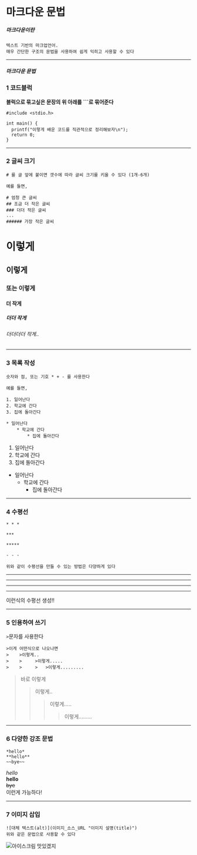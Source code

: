 # 마크다운 문법

##### *마크다운이란*

``` 
텍스트 기반의 마크업언어. 
매우 간단한 구조의 문법을 사용하여 쉽게 익히고 사용할 수 있다
``` 
***
##### *마크다운 문법*

### 1 코드블럭

**블럭으로 묶고싶은 문장의 위 아래를 ```로 묶어준다**

```
#include <stdio.h>

int main() {
  printf("이렇게 배운 코드를 직관적으로 정리해보자\n");
  return 0;
}
```
***
### 2 글씨 크기

```
# 를 글 앞에 붙이면 갯수에 따라 글씨 크기를 키울 수 있다 (1개-6개)

예를 들면,

# 엄청 큰 글씨
## 조금 더 작은 글씨
### 더더 작은 글씨
...
###### 가장 작은 글씨
```

# 이렇게
## 이렇게
### 또는 이렇게
#### 더 작게
##### 더더 작게
###### 더더더더 작게..
***
### 3 목록 작성

```
숫자와 점, 또는 기호 * + - 를 사용한다 

예를 들면,

1. 일어난다
2. 학교에 간다
3. 집에 돌아간다

* 일어난다
    * 학교에 간다
        * 집에 돌아간다

```
1. 일어난다
2. 학교에 간다
3. 집에 돌아간다

* 일어난다
    * 학교에 간다
        * 집에 돌아간다
***
### 4 수평선

```
* * *

***

*****

- - -

위와 같이 수평선을 만들 수 있는 방법은 다양하게 있다
```
* * *

***

*****

- - -
이런식의 수평선 생성!!
***
### 5 인용하여 쓰기
<code>></code>문자를 사용한다
```
>이게 어떤식으로 나오나면
>    >이렇게..
>    >     >이렇게.....
>    >     >   >이렇게.........
```
>바로 이렇게
>    >이렇게..
>    >    >이렇게.....
>    >    >    >이렇게.........
***

### 6 다양한 강조 문법
```
*hello*
**hello**
~~bye~~
```

*hello*   
**hello**   
~~bye~~   
이런게 가능하다!
***
### 7 이미지 삽입

```
![대체 텍스트(alt)](이미지_소스_URL "이미지 설명(title)")
위와 같은 문법으로 사용할 수 있다
```
![아이스크림 맛있겠지](https://postfiles.pstatic.net/MjAyMzAzMjhfMjEw/MDAxNjc5OTMwNjUwNTIx.OENQnddnoONaDkZO-tN5ixwyNdyy2xqWv1OQRExB9RMg.PwRa-sKA5BVzOaJCDMJcmI97dMZhxlvfgZYqFOZHp6cg.JPEG.parkmiri0722/IMG_4757_작게.jpeg?type=w966 "아이스크림 맛있겠지")    